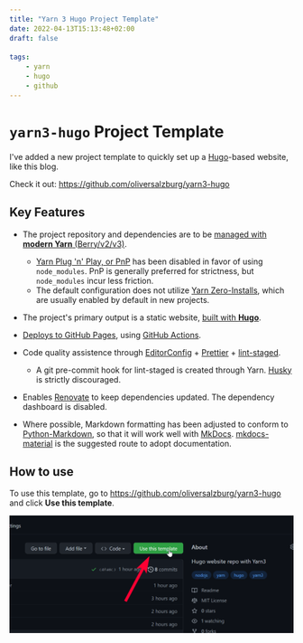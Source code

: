 ```yaml
---
title: "Yarn 3 Hugo Project Template"
date: 2022-04-13T15:13:48+02:00
draft: false

tags:
    - yarn
    - hugo
    - github
---
```


# `yarn3-hugo` Project Template

I've added a new project template to quickly set up a [Hugo](https://gohugo.io)-based website, like this blog.

Check it out: <https://github.com/oliversalzburg/yarn3-hugo>

## Key Features

- The project repository and dependencies are to be [managed with **modern Yarn** (Berry/v2/v3)](https://yarnpkg.com/).

    - [Yarn Plug 'n' Play, or PnP](https://yarnpkg.com/features/pnp) has been disabled in favor of using `node_modules`. PnP is generally preferred for strictness, but `node_modules` incur less friction.
    - The default configuration does not utilize [Yarn Zero-Installs](https://yarnpkg.com/features/zero-installs), which are usually enabled by default in new projects.

- The project's primary output is a static website, [built with **Hugo**](https://gohugo.io/).

- [Deploys to GitHub Pages](https://pages.github.com/), using [GitHub Actions](https://github.com/features/actions).

- Code quality assistence through [EditorConfig](https://editorconfig.org/) + [Prettier](https://prettier.io/) + [lint-staged](https://github.com/okonet/lint-staged).

    - A git pre-commit hook for lint-staged is created through Yarn. [Husky](https://github.com/typicode/husky) is strictly discouraged.

- Enables [Renovate](https://github.com/renovatebot/renovate) to keep dependencies updated. The dependency dashboard is disabled.

- Where possible, Markdown formatting has been adjusted to conform to [Python-Markdown](https://python-markdown.github.io/#differences), so that it will work well with [MkDocs](https://www.mkdocs.org/). [mkdocs-material](https://squidfunk.github.io/mkdocs-material/) is the suggested route to adopt documentation.

## How to use

To use this template, go to <https://github.com/oliversalzburg/yarn3-hugo> and click **Use this template**.

![image-20220413170311704](index.assets/image-20220413164242376.png)
